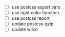 - [ ] use postcss export vars
- [ ] use right color function
- [ ] use postcss report
- [ ] update postcss-gzip
- [ ] update wilco
